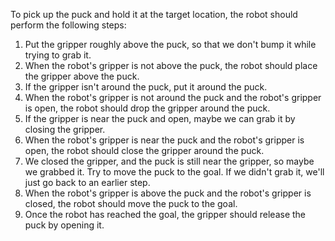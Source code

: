 To pick up the puck and hold it at the target location, the robot should perform the following steps:
1. Put the gripper roughly above the puck, so that we don't bump it while trying to grab it.
2. When the robot's gripper is not above the puck, the robot should place the gripper above the puck.
3. If the gripper isn't around the puck, put it around the puck.
4. When the robot's gripper is not around the puck and the robot's gripper is open, the robot should drop the gripper around the puck.
5. If the gripper is near the puck and open, maybe we can grab it by closing the gripper.
6. When the robot's gripper is near the puck and the robot's gripper is open, the robot should close the gripper around the puck.
7. We closed the gripper, and the puck is still near the gripper, so maybe we grabbed it. Try to move the puck to the goal. If we didn't grab it, we'll just go back to an earlier step.
8. When the robot's gripper is above the puck and the robot's gripper is closed, the robot should move the puck to the goal.
9. Once the robot has reached the goal, the gripper should release the puck by opening it.
